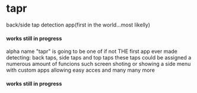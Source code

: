 # tapr
back/side tap detection app(first in the world...most likelly)

#### works still in progress

alpha name "tapr" is going to be one of if not THE first app ever made detecting: back taps, side taps and top taps
these taps could be assigned a numerous amount of funcions such screen shoting or showing a side menu with custom apps allowing easy acces and many  many more
#### works still in progress
